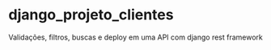 # django_projeto_clientes

Validações, filtros, buscas e deploy em uma API com django rest framework
